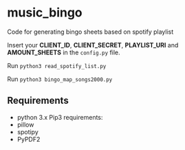 # music_bingo
Code for generating bingo sheets based on spotify playlist

Insert your **CLIENT_ID**, **CLIENT_SECRET**, **PLAYLIST_URI** and **AMOUNT_SHEETS** in the `config.py` file.  <br>

Run 
    ```python3 read_spotify_list.py``` <br>

Run
    ```python3 bingo_map_songs2000.py``` <br>
    
    
## Requirements
* python 3.x
Pip3 requirements:
* pillow
* spotipy
* PyPDF2
